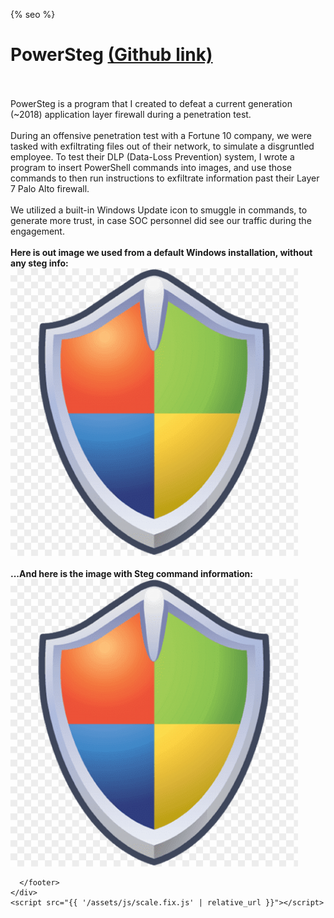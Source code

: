 <html lang="{{ site.lang | default: "en-US" }}">
  <head>
    <meta charset="utf-8">
    <meta http-equiv="X-UA-Compatible" content="chrome=1">

{% seo %}
    <meta name="viewport" content="width=device-width">
    <!--[if lt IE 9]>
    <script src="//html5shiv.googlecode.com/svn/trunk/html5.js"></script>
    <![endif]-->
    <title>🔒🛡️ Jacob Kelley's Github 🛡️🔒</title>
  </head>
  <body>
    <div class="wrapper">
      <h1>PowerSteg <a href="https://github.com/exaybachay-ak/PowerSteg">(Github link)</a></h1>
        <br /><br />
        PowerSteg is a program that I created to defeat a current generation (~2018) application layer firewall during a penetration test. <br /><br />
        During an offensive penetration test with a Fortune 10 company, we were tasked with exfiltrating files out of their network, to simulate a disgruntled employee.  
        To test their DLP (Data-Loss Prevention) system, I wrote a program to insert PowerShell commands into images, and use those commands to then run instructions to exfiltrate information past their Layer 7 Palo Alto firewall.<br /><br />
        We utilized a built-in Windows Update icon to smuggle in commands, to generate more trust, in case SOC personnel did see our traffic during the engagement.<br /><br />
        <b>Here is out image we used from a default Windows installation, without any steg info:</b><br />
        <img src="/assets/images/Windows_Update_With_Steg.png" width="460" height="460"><br /><br />
      <b>...And here is the image with Steg command information:</b><br />
        <img src="/assets/images/Windows_Update_Without_Steg.png" width="460" height="460"><br />      
      <footer>

      </footer>
    </div>
    <script src="{{ '/assets/js/scale.fix.js' | relative_url }}"></script>

  </body>
</html>

